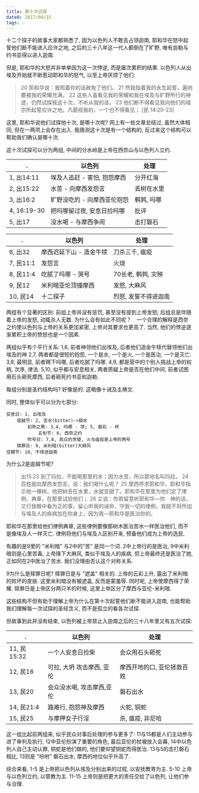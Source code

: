 ```yaml
---
title: 第十次试探
date0: 2017/04/15
tags: ☆
---
```


十二个探子的故事大家都熟悉了, 因为以色列人不敢去占领迦南, 耶和华在怒中起誓他们断不能进入应许之地, 之后的三十八年这一代人都倒在了旷野, 唯有迦勒与约书亚得以进入迦南.

但是, 耶和华的大怒并非单单因为这一次悖逆, 而是屡次累积的结果. 以色列人从出埃及开始就不断惹动耶和华的怒气, 以至上帝厌烦了他们:

> 20 耶和华说：我照着你的话赦免了他们。
> 21 然我指着我的永生起誓，遍地要被我的荣耀充满。
> 22 这些人虽看见我的荣耀和我在埃及与旷野所行的神迹，仍然试探我这十次，不听从我的话，
> 23 他们断不得看见我向他们的祖宗所起誓应许之地。凡藐视我的，一个也不得看见；
> [民 14:20-23]

这里, 耶和华说他们试探他十次, 是哪十次呢? 网上有一些文章总结过, 虽然大体相同, 但在一两项上会存在出入. 我猜测这十次是有一个结构的, 反过来这个结构可以帮助我们确认是哪十次.

这十次试探可以分为两组, 中间的分水岭是上帝在西奈山与以色列人立约.

.           | 以色列                      | 处理
------------|-----------------------------|-----------
1, 出14:11  | 埃及人追赶 - 害怕, 抱怨摩西 | 分开红海
2, 出15:22  | 水苦 - 向摩西发怨言         | 丢树在水里
3, 出16:2   | 旷野没吃的 - 向摩西亚伦抱怨 | 鹌鹑, 吗哪
4, 16:19-30 | 把吗哪留过夜, 安息日捡吗哪  | 批评
5, 出17     | 没水喝 - 与摩西争闹         | 击打磐石

.         | 以色列                  | 处理
----------|-------------------------|---------------------
6, 出32   | 摩西迟延下山 - 造金牛犊 | 刀杀三千, 瘟疫
7, 民11:1 | 发怨言                  | 火烧
8, 民11:4 | 吃腻了吗哪 - 哭号       | 70长老, 鹌鹑, 灾殃
9, 民12   | 米利暗亚伦顶撞摩西      | 发怒, 大麻风
10, 民14  | 十二探子                | 烈怒, 发誓不得进迦南

两组有个显著的区别: 前组上帝并没有惩罚, 甚至没有提到上帝发怒; 后组总是伴随着上帝的发怒, 动辄杀人无数. 为什么会有如此不同呢？　一个合理的解释是西奈之约使以色列与上帝的关系更加紧密, 上帝对其要求也更高了. 当然, 他们的悖逆逐渐累积上帝的愤怒也是一个因素.

两组似乎有个平行关系:
1,6, 前者神领他们出埃及, 后者他们造金牛犊代替领他们出埃及的神
2,7, 两者都是很短的抱怨, 一个是水, 一个是火, 一个是医治, 一个是灭亡.
3,8, 最明显, 前者赐下吗哪, 后者吃腻了吗哪.
4,9, 都是营中的个别人挑战上帝的权柄, 次序, 律法.
5,10, 似乎都与安息相关, 两者质疑上帝是否在他们中间, 前者试图用石头砸死摩西, 后者砸死约书亚和迦勒.

每组分别是圣约结构吗? 好像是的. 这略像十诫及主祷文.

同时, 整体似乎可以分为七部分:

    安息日: 1, 出埃及
        逾越节: 2, 苦水(bitter)->甜水
            初熟之果: 3,4, 吗哪 - 饼; 5, 磐石 - 杯
                五旬节: 6, 西奈之约
            吹号日: 7,8, 民众的贪婪, 火与瘟疫是上帝的两号
        赎罪日: 9, 米利暗(bitter)大麻风
    住棚节: 10, 不得进迦南

为什么2是逾越节呢?

> 出15:23 到了玛拉，不能喝那里的水；因为水苦，所以那地名叫玛拉。
> 24 百姓就向摩西发怨言，说：我们喝什么呢？
> 25 摩西呼求耶和华，耶和华指示他一棵树。他把树丢在水里，水就变甜了。耶和华在那里为他们定了律例、典章，在那里试验他们；
> 26 又说：你若留意听耶和华―你　神的话，又行我眼中看为正的事，留心听我的诫命，守我一切的律例，我就不将所加与埃及人的疾病加在你身上，因为我―耶和华是医治你的。

耶和华在那里给他们律例典章, 这些律例要像那树木医治苦水一样医治他们, 而不是像埃及人一样灭亡. 律例将他们与埃及人区别开来, 预备他们成为上帝的选民.

有趣的是9里的 "米利暗" 与2中的"苦" 是同一个词. 2中上帝行的是医治, 9中米利暗则是心里苦毒, 上帝降下大麻风, 类似于埃及人的疾病, 但上帝最终还是医治了她, 正如同在2中医治了苦水. 我们没理由否认这个对称关系.

9为什么是赎罪日呢? 赎罪日是与 "遮盖" 相关的. 上帝的云彩上升, 露出了米利暗的败坏的皮肤. 这里米利暗没有被遮盖, 反而是蒙羞辱. 同时呢, 上帝使摩西得了荣耀. 赎罪日是上帝区分两只羊的时候, 这里上帝区分了摩西与亚伦-米利暗.

这些结构不但有助于理解上帝为什么在第十次起誓他们断不能进入迦南, 也能帮助我们理解每一次试探的圣经含义, 而不是孤立的看各次试探.

但故事到此并没有结束, 以色列被上帝禁止入迦南之后的三十八年里又有五次试探:

.           | 以色列                    | 处理
------------|---------------------------|---------------------------
11, 民15:32 | 一个人安息日捡柴          | 会众用石头砸死
12, 民16    | 可拉, 大坍 攻击摩西, 亚伦 | 摩西开地的口, 亚伦拯救百姓
13, 民20    | 会众没水喝, 攻击摩西,亚伦 | 磐石出水
14, 民21:4  | 路难行, 抱怨神及摩西      | 火蛇, 铜蛇
15, 民25    | 与摩押女子行淫            | 杀, 瘟疫, 非尼哈

这一组比起前两组来, 似乎民众对事后处理的参与更多了:
11与15都是人们主动参与进了审判及执行,
12中亚伦扮演了重要的角色, 最后亚伦的杖被放入会幕,
14中以色列人自己主动认罪, 铜蛇是他们做的, 他们要仰望铜蛇而得医治.
13与5的击打磐石相比, 13则是 "吩咐" 磐石出水, 摩西的地位似乎升高了.

综合来看,
1-5 是上帝把以色列从埃及分别出来的过程, 以安抚教育为主.
5-10 上帝与以色列立约, 以管教为主.
11-15 上帝则是把更大的责任交给了以色列, 让他们参与治理.
